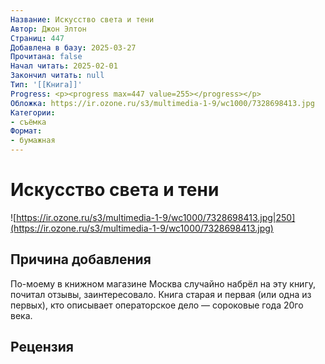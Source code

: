 ```yaml
---
Название: Искусство света и тени
Автор: Джон Элтон
Страниц: 447
Добавлена в базу: 2025-03-27
Прочитана: false
Начал читать: 2025-02-01
Закончил читать: null
Тип: '[[Книга]]'
Progress: <p><progress max=447 value=255></progress></p>
Обложка: https://ir.ozone.ru/s3/multimedia-1-9/wc1000/7328698413.jpg
Категории:
- съёмка
Формат:
- бумажная
---
```

# Искусство света и тени

![https://ir.ozone.ru/s3/multimedia-1-9/wc1000/7328698413.jpg|250](https://ir.ozone.ru/s3/multimedia-1-9/wc1000/7328698413.jpg)

## Причина добавления

По-моему в книжном магазине Москва случайно набрёл на эту книгу, почитал отзывы, заинтересовало. Книга старая и первая (или одна из первых), кто описывает операторское дело — сороковые года 20го века.

## Рецензия